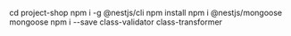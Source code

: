 cd  project-shop
npm i -g @nestjs/cli
npm install
npm i @nestjs/mongoose mongoose
npm i --save class-validator class-transformer